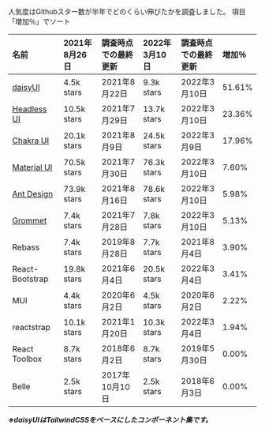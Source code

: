<!--
title:   TailwindCSS系のdaisyUI CSSコンポーネントライブラリを選定するために調査したデータ
tags:    CSS,chakra-ui,daisyui,headless-ui,material-ui
id:      7caad5fff8810d92486b
private: false
-->
人気度はGithubスター数が半年でどのくらい伸びたかを調査しました。
項目「増加％」でソート

|名前|2021年8月26日|調査時点での最終更新|2022年3月10日|調査時点での最終更新|増加％ |
|:----|:----|:----|:----|:----|:----|
|[daisyUI](https://daisyui.com/)|4.5k stars|2021年8月22日|9.3k stars|2022年3月10日|51.61%|
|[Headless UI](https://headlessui.dev/)|10.5k stars|2021年7月29日|13.7k stars |2022年3月10日|23.36%|
|[Chakra UI](https://chakra-ui.com/)|20.1k stars|2021年8月9日|24.5k stars |2022年3月9日|17.96%|
|[Material UI](https://mui.com/)|70.5k stars|2021年7月30日|76.3k stars |2022年3月10日|7.60%|
|[Ant Design](https://ant.design/)|73.9k stars|2021年8月16日|78.6k stars |2022年3月10日|5.98%|
|[Grommet](https://v2.grommet.io/)|7.4k stars|2021年7月28日|7.8k stars |2022年3月10日|5.13%|
|Rebass|7.4k stars|2019年8月28日|7.7k stars |2021年8月4日|3.90%|
|React-Bootstrap|19.8k stars|2021年6月4日|20.5k stars |2022年3月4日|3.41%|
|MUI|4.4k stars|2020年6月2日|4.5k stars |2020年6月2日|2.22%|
|reactstrap|10.1k stars|2021年1月20日|10.3k stars |2022年3月4日|1.94%|
|React Toolbox|8.7k stars|2018年6月2日|8.7k stars |2019年5月30日|0.00%|
|Belle|2.5k stars|2017年10月10日|2.5k stars |2018年6月3日|0.00%|

***※daisyUIはTailwindCSSをベースにしたコンポーネント集です。***